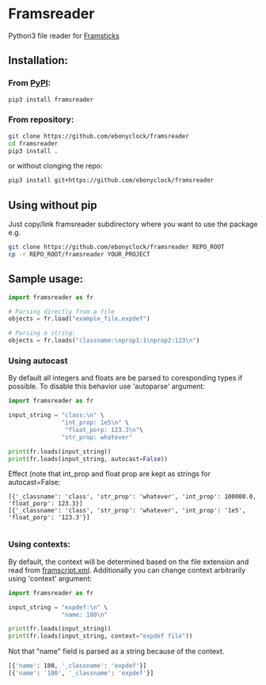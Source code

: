 # Framsreader
Python3 file reader for [Framsticks](http://www.framsticks.com/)

## Installation:

### From [PyPI](https://pypi.python.org/pypi):
```bash
pip3 install framsreader
```
### From repository:
```bash
git clone https://github.com/ebonyclock/framsreader
cd framsreader
pip3 install .
```
or without clonging the repo:
```bash
pip3 install git+https://github.com/ebonyclock/framsreader

```
## Using without pip
Just copy/link framsreader subdirectory where you want to use the package e.g.
```bash
git clone https://github.com/ebonyclock/framsreader REPO_ROOT
cp -r REPO_ROOT/framsreader YOUR_PROJECT
```

## Sample usage:

```python
import framsreader as fr

# Parsing directly from a file
objects = fr.load("example_file.expdef")

# Parsing a string:
objects = fr.loads("classname:\nprop1:1\nprop2:123\n")
```
### Using autocast
By default all integers and floats are be parsed to coresponding types if possible. To disable this behavior use 'autoparse' argument:
```python
import framsreader as fr

input_string = "class:\n" \
               "int_prop: 1e5\n" \
                "float_porp: 123.3\n"\
               "str_prop: whatever"

print(fr.loads(input_string))
print(fr.loads(input_string, autocast=False))
```
Effect (note that int_prop and float prop are kept as strings for autocast=False:
```
[{'_classname': 'class', 'str_prop': 'whatever', 'int_prop': 100000.0, 'float_porp': 123.3}]
[{'_classname': 'class', 'str_prop': 'whatever', 'int_prop': '1e5', 'float_porp': '123.3'}]


```

### Using contexts:
By default, the context will be determined based on the file extension and read from [framscript.xml](https://github.com/ebonyclock/framsreader/blob/master/framsreader/framscript.xml). Additionally you can change context arbitrarily using 'context' argument:

```python
import framsreader as fr

input_string = "expdef:\n" \
               "name: 100\n"

print(fr.loads(input_string))
print(fr.loads(input_string, context="expdef file"))
```
Not that "name" field is parsed as a string because of the context.
```bash
[{'name': 100, '_classname': 'expdef'}]
[{'name': '100', '_classname': 'expdef'}]
```


